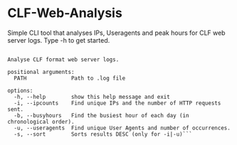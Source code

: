 # CLF-Web-Analysis
Simple CLI tool that analyses IPs, Useragents and peak hours for CLF web server logs.  Type -h to get started.

```usage: clf_web_analysis.py [-h] [-i] [-b] [-u] [-s] PATH

Analyse CLF format web server logs.

positional arguments:
  PATH              Path to .log file

options:
  -h, --help        show this help message and exit
  -i, --ipcounts    Find unique IPs and the number of HTTP requests sent.
  -b, --busyhours   Find the busiest hour of each day (in chronological order).
  -u, --useragents  Find unique User Agents and number of occurrences.
  -s, --sort        Sorts results DESC (only for -i|-u)```
